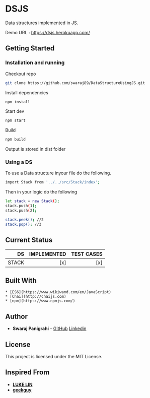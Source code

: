 # DSJS 

Data structures implemented in JS.

Demo URL : https://dsjs.herokuapp.com/
## Getting Started

### Installation and running

Checkout repo 
```sh
git clone https://github.com/swaraj89/DataStructureUsingJS.git
```
Install dependencies

```sh
npm install
```

Start dev

```sh
npm start
```

Build

```sh
npm build
```
Output is stored in dist folder

### Using a DS

To use a Data structure inyour file do the following.

```sh
import Stack from '../../src/Stack/index';
```

Then in your logic do the following

```sh
let stack = new Stack();
stack.push(1);
stack.push(2);

stack.peek(); //2
stack.pop(); //3
```
## Current Status


| DS 	|  IMPLEMENTED	|  TEST CASES 	|
|--:	|--:	|---:	|
| STACK 	| [x] | [x] 	|

## Built With
    * [ES6](https://www.wikiwand.com/en/JavaScript)
    * [Chai](http://chaijs.com)
    * [npm](https://www.npmjs.com/)

## Author

* **Swaraj Panigrahi** - [GitHub](https://github.com/swaraj89) [Linkedin](https://www.linkedin.com/in/panigrahiswaraj/)

## License

This project is licensed under the MIT License.

## Inspired From

* [**LUKE LIN**](https://github.com/LukeLin)
* [**geekguy**](https://github.com/geekguy)
